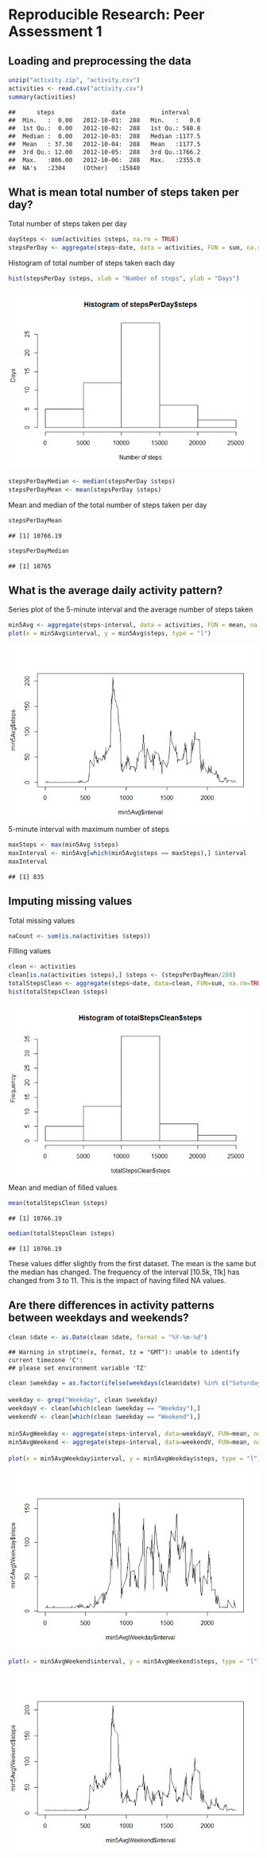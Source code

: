 # Reproducible Research: Peer Assessment 1


## Loading and preprocessing the data

```r
unzip("activity.zip", "activity.csv")
activities <- read.csv("activity.csv")
summary(activities)
```

```
##      steps                date          interval     
##  Min.   :  0.00   2012-10-01:  288   Min.   :   0.0  
##  1st Qu.:  0.00   2012-10-02:  288   1st Qu.: 588.8  
##  Median :  0.00   2012-10-03:  288   Median :1177.5  
##  Mean   : 37.38   2012-10-04:  288   Mean   :1177.5  
##  3rd Qu.: 12.00   2012-10-05:  288   3rd Qu.:1766.2  
##  Max.   :806.00   2012-10-06:  288   Max.   :2355.0  
##  NA's   :2304     (Other)   :15840
```

## What is mean total number of steps taken per day?
Total number of steps taken per day

```r
daySteps <- sum(activities $steps, na.rm = TRUE)
stepsPerDay <- aggregate(steps~date, data = activities, FUN = sum, na.rm = TRUE)
```
Histogram of total number of steps taken each day

```r
hist(stepsPerDay $steps, xlab = "Number of steps", ylab = "Days")
```

![](PA1_template_files/figure-html/unnamed-chunk-3-1.png)<!-- -->

```r
stepsPerDayMedian <- median(stepsPerDay $steps)
stepsPerDayMean <- mean(stepsPerDay $steps)
```
Mean and median of the total number of steps taken per day

```r
stepsPerDayMean
```

```
## [1] 10766.19
```

```r
stepsPerDayMedian
```

```
## [1] 10765
```

## What is the average daily activity pattern?
Series plot of the 5-minute interval and the average number of steps taken

```r
min5Avg <- aggregate(steps~interval, data = activities, FUN = mean, na.rm=TRUE)
plot(x = min5Avg$interval, y = min5Avg$steps, type = "l") 
```

![](PA1_template_files/figure-html/unnamed-chunk-5-1.png)<!-- -->
5-minute interval with maximum number of steps

```r
maxSteps <- max(min5Avg $steps)
maxInterval <- min5Avg[which(min5Avg$steps == maxSteps),] $interval
maxInterval
```

```
## [1] 835
```

## Imputing missing values
Total missing values

```r
naCount <- sum(is.na(activities $steps))
```
Filling values

```r
clean <- activities
clean[is.na(activities $steps),] $steps <- (stepsPerDayMean/288)
totalStepsClean <- aggregate(steps~date, data=clean, FUN=sum, na.rm=TRUE)
hist(totalStepsClean $steps)
```

![](PA1_template_files/figure-html/unnamed-chunk-8-1.png)<!-- -->
Mean and median of filled values

```r
mean(totalStepsClean $steps)
```

```
## [1] 10766.19
```

```r
median(totalStepsClean $steps)
```

```
## [1] 10766.19
```
These values differ slightly from the first dataset. The mean is the same but the median has changed. The frequency of the interval [10.5k, 11k] has changed from 3 to 11. This is the impact of having filled NA values.

## Are there differences in activity patterns between weekdays and weekends?

```r
clean $date <- as.Date(clean $date, format = "%Y-%m-%d")
```

```
## Warning in strptime(x, format, tz = "GMT"): unable to identify current timezone 'C':
## please set environment variable 'TZ'
```

```r
clean $weekday = as.factor(ifelse(weekdays(clean$date) %in% c("Saturday", "Sunday"), "Weekday", "Weekend"))

weekday <- grep("Weekday", clean $weekday)
weekdayV <- clean[which(clean $weekday == "Weekday"),]
weekendV <- clean[which(clean $weekday == "Weekend"),]

min5AvgWeekday <- aggregate(steps~interval, data=weekdayV, FUN=mean, na.rm=TRUE)
min5AvgWeekend <- aggregate(steps~interval, data=weekendV, FUN=mean, na.rm=TRUE)

plot(x = min5AvgWeekday$interval, y = min5AvgWeekday$steps, type = "l")
```

![](PA1_template_files/figure-html/unnamed-chunk-10-1.png)<!-- -->

```r
plot(x = min5AvgWeekend$interval, y = min5AvgWeekend$steps, type = "l")
```

![](PA1_template_files/figure-html/unnamed-chunk-10-2.png)<!-- -->
